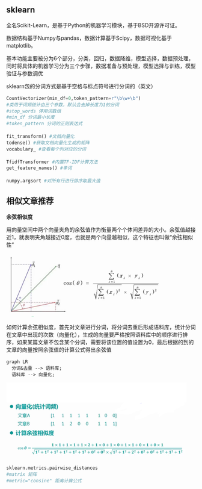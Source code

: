 ## sklearn
全名Scikit-Learn，是基于Python的机器学习模块，基于BSD开源许可证。

数据结构基于Numpy与pandas，数据计算基于Scipy，数据可视化基于matplotlib。

基本功能主要被分为6个部分，分类，回归，数据降维，模型选择，数据预处理，同时将具体的机器学习分为三个步骤，数据准备与预处理，模型选择与训练，模型验证与参数调优

sklearn包的分词方式是基于空格与标点符号进行分词的（英文）
```python
CountVectorizer(min_df=0,token_pattern=r"\b\w+\b")
#类用于词频统计由三个参数，默认会去掉长度为1的分词
#stop_words 停用词数组
#min_df 分词最小长度
#token_pattern 分词的正则表达式

fit_transform() #文档向量化
todense() #获取文档向量化生成的矩阵
vocabulary_ #查看每个列对应的分词

TfidfTransformer #内置TF-IDF计算方法
get_feature_names() #单词

numpy.argsort #对所有行进行排序取最大值
```

## 相似文章推荐

**余弦相似度**

用向量空间中两个向量夹角的余弦值作为衡量两个个体间差异的大小。余弦值越接近1，就表明夹角越接近0度，也就是两个向量越相似，这个特征也叫做“余弦相似性”

![余弦](assets/markdown-img-paste-20170726113752981.png)

如何计算余弦相似度，首先对文章进行分词，将分词去重后形成语料库，统计分词在文章中出现的次数（向量化），生成的向量要严格按照语料库中的顺序进行排序，如果某篇文章不包含某个分词，需要将该位置的值设置为0，最后根据的到的文章的向量按照余弦值的计算公式得出余弦值

```mermaid
graph LR
  分词&去重 --> 语料库;
  语料库 --> 向量化;
```

![计算](assets/markdown-img-paste-20170726120813147.png)

```python
sklearn.metrics.pairwise_distances
#matrix 矩阵
#metric="consine" 距离计算公式
```
